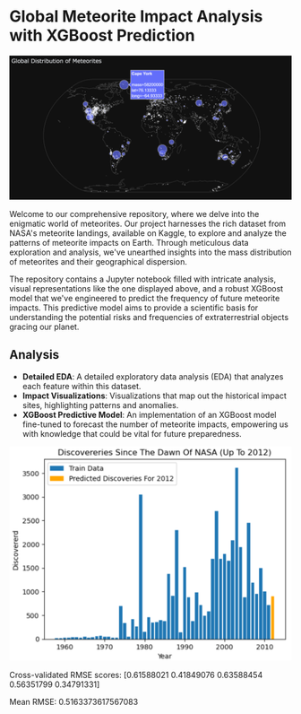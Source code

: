 # Global Meteorite Impact Analysis with XGBoost Prediction

![Global Mass Distribution](images/Global%20Mass%20Distribution.png)


Welcome to our comprehensive repository, where we delve into the enigmatic world of meteorites. Our project harnesses the rich dataset from NASA's meteorite landings, available on Kaggle, to explore and analyze the patterns of meteorite impacts on Earth. Through meticulous data exploration and analysis, we've unearthed insights into the mass distribution of meteorites and their geographical dispersion.

The repository contains a Jupyter notebook filled with intricate analysis, visual representations like the one displayed above, and a robust XGBoost model that we've engineered to predict the frequency of future meteorite impacts. This predictive model aims to provide a scientific basis for understanding the potential risks and frequencies of extraterrestrial objects gracing our planet.

## Analysis
- **Detailed EDA**: A detailed exploratory data analysis (EDA) that analyzes each feature within this dataset.
- **Impact Visualizations**: Visualizations that map out the historical impact sites, highlighting patterns and anomalies.
- **XGBoost Predictive Model**: An implementation of an XGBoost model fine-tuned to forecast the number of meteorite impacts, empowering us with knowledge that could be vital for future preparedness.

![Global Mass Distribution](/images/ML%20Output.png)

Cross-validated RMSE scores: [0.61588021 0.41849076 0.63588454 0.56351799 0.34791331]

Mean RMSE: 0.5163373617567083
